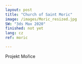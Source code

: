 ```yaml
---
layout: post
title: "Church of Saint Moric"
image: /images/Moric_resized.jpg
SW: "3ds Max 2020"
finished: not yet
lang: cz
ref: moric

---
```


Projekt Mořice